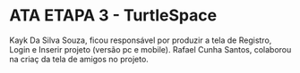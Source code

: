 # ATA ETAPA 3 - TurtleSpace
Kayk Da Silva Souza, ficou responsável por produzir a tela de Registro, Login e Inserir projeto (versão pc e mobile).
Rafael Cunha Santos,  colaborou  na criaç da tela de amigos no projeto.
